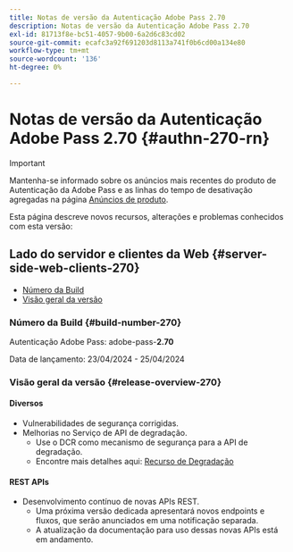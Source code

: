 ```yaml
---
title: Notas de versão da Autenticação Adobe Pass 2.70
description: Notas de versão da Autenticação Adobe Pass 2.70
exl-id: 81713f8e-bc51-4057-9b00-6a2d6c83cd02
source-git-commit: ecafc3a92f691203d8113a741f0b6cd00a134e80
workflow-type: tm+mt
source-wordcount: '136'
ht-degree: 0%

---
```


# Notas de versão da Autenticação Adobe Pass 2.70 {#authn-270-rn}

>[!IMPORTANT]
>
> Mantenha-se informado sobre os anúncios mais recentes do produto de Autenticação da Adobe Pass e as linhas do tempo de desativação agregadas na página [Anúncios de produto](/help/authentication/product-announcements.md).

Esta página descreve novos recursos, alterações e problemas conhecidos com esta versão:

## Lado do servidor e clientes da Web {#server-side-web-clients-270}

* [Número da Build](#build-number-270)
* [Visão geral da versão](#release-overview-270)

### Número da Build {#build-number-270}

Autenticação Adobe Pass: adobe-pass-**2.70**

Data de lançamento: 23/04/2024 - 25/04/2024 **&#x200B;**

### Visão geral da versão {#release-overview-270}

#### Diversos

* Vulnerabilidades de segurança corrigidas.
* Melhorias no Serviço de API de degradação.
   * Use o DCR como mecanismo de segurança para a API de degradação.
   * Encontre mais detalhes aqui: [Recurso de Degradação](../integration-guide-programmers/features-premium/degraded-access/degradation-feature.md)

#### REST APIs

* Desenvolvimento contínuo de novas APIs REST.
   * Uma próxima versão dedicada apresentará novos endpoints e fluxos, que serão anunciados em uma notificação separada.
   * A atualização da documentação para uso dessas novas APIs está em andamento.
